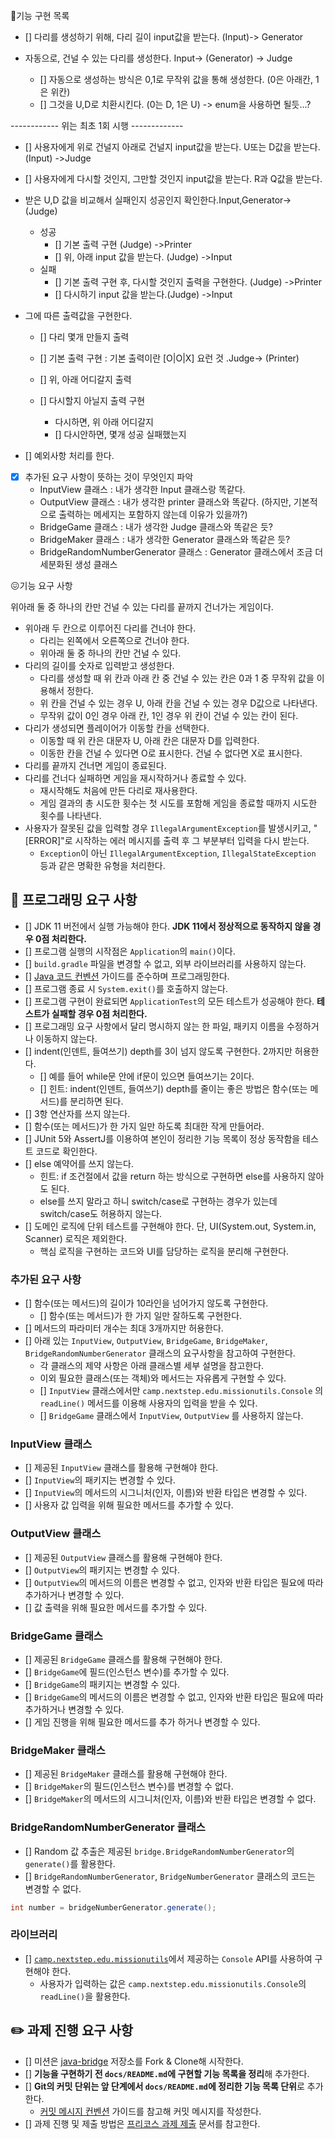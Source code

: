 🥸기능 구현 목록

- [] 다리를 생성하기 위해, 다리 길이 input값을 받는다. (Input)-> Generator


- 자동으로, 건널 수 있는 다리를 생성한다. Input-> (Generator) -> Judge
  - [] 자동으로 생성하는 방식은 0,1로 무작위 값을 통해 생성한다. (0은 아래칸, 1은 위칸)
  - [] 그것을 U,D로 치환시킨다. (0는 D, 1은 U) -> enum을 사용하면 될듯...?

------------ 위는 최초 1회 시행 -------------

- [] 사용자에게 위로 건널지 아래로 건널지 input값을 받는다. U또는 D값을 받는다. (Input) ->Judge
- [] 사용자에게 다시할 것인지, 그만할 것인지 input값을 받는다. R과 Q값을 받는다.
  

- 받은 U,D 값을 비교해서 실패인지 성공인지 확인한다.Input,Generator-> (Judge) 
  - 성공 
    - [] 기본 출력 구현 (Judge) ->Printer
    - [] 위, 아래 input 값을 받는다. (Judge) ->Input
  - 실패
    - [] 기본 출력 구현 후, 다시할 것인지 출력을 구현한다. (Judge) ->Printer
    - [] 다시하기 input 값을 받는다.(Judge) ->Input

- 그에 따른 출력값을 구현한다.
  - [] 다리 몇개 만들지 출력
   
  - [] 기본 출력 구현 : 기본 출력이란 [O|O|X] 요런 것 .Judge-> (Printer) 

  - [] 위, 아래 어디갈지 출력
  - [] 다시할지 아닐지 출력 구현
    - 다시하면, 위 아래 어디갈지
    - [] 다시안하면, 몇개 성공 실패했는지

- [] 예외사항 처리를 한다.

- [x] 추가된 요구 사항이 뜻하는 것이 무엇인지 파악
  - InputView 클래스 : 내가 생각한 Input 클래스랑 똑같다.
  - OutputView 클래스 : 내가 생각한 printer 클래스와 똑같다. (하지만, 기본적으로 출력하는 메세지는 포함하지 않는데 이유가 있을까?)
  - BridgeGame 클래스 : 내가 생각한 Judge 클래스와 똑같은 듯?
  - BridgeMaker 클래스 : 내가 생각한 Generator 클래스와 똑같은 듯?
  - BridgeRandomNumberGenerator 클래스 : Generator 클래스에서 조금 더 세분화된 생성 클래스








😖기능 요구 사항


위아래 둘 중 하나의 칸만 건널 수 있는 다리를 끝까지 건너가는 게임이다.
- 위아래 두 칸으로 이루어진 다리를 건너야 한다.
    - 다리는 왼쪽에서 오른쪽으로 건너야 한다.
    - 위아래 둘 중 하나의 칸만 건널 수 있다.
- 다리의 길이를 숫자로 입력받고 생성한다.
    - 다리를 생성할 때 위 칸과 아래 칸 중 건널 수 있는 칸은 0과 1 중 무작위 값을 이용해서 정한다.
    - 위 칸을 건널 수 있는 경우 U, 아래 칸을 건널 수 있는 경우 D값으로 나타낸다.
    - 무작위 값이 0인 경우 아래 칸, 1인 경우 위 칸이 건널 수 있는 칸이 된다.
- 다리가 생성되면 플레이어가 이동할 칸을 선택한다.
    - 이동할 때 위 칸은 대문자 U, 아래 칸은 대문자 D를 입력한다.
    - 이동한 칸을 건널 수 있다면 O로 표시한다. 건널 수 없다면 X로 표시한다.
- 다리를 끝까지 건너면 게임이 종료된다.
- 다리를 건너다 실패하면 게임을 재시작하거나 종료할 수 있다.
    - 재시작해도 처음에 만든 다리로 재사용한다.
    - 게임 결과의 총 시도한 횟수는 첫 시도를 포함해 게임을 종료할 때까지 시도한 횟수를 나타낸다.
- 사용자가 잘못된 값을 입력할 경우 `IllegalArgumentException`를 발생시키고, "[ERROR]"로 시작하는 에러 메시지를 출력 후 그 부분부터 입력을 다시 받는다.
    - `Exception`이 아닌 `IllegalArgumentException`, `IllegalStateException` 등과 같은 명확한 유형을 처리한다.



## 🎯 프로그래밍 요구 사항

- [] JDK 11 버전에서 실행 가능해야 한다. **JDK 11에서 정상적으로 동작하지 않을 경우 0점 처리한다.**
- [] 프로그램 실행의 시작점은 `Application`의 `main()`이다.
- [] `build.gradle` 파일을 변경할 수 없고, 외부 라이브러리를 사용하지 않는다.
- [] [Java 코드 컨벤션](https://github.com/woowacourse/woowacourse-docs/tree/master/styleguide/java) 가이드를 준수하며 프로그래밍한다.
- [] 프로그램 종료 시 `System.exit()`를 호출하지 않는다.
- [] 프로그램 구현이 완료되면 `ApplicationTest`의 모든 테스트가 성공해야 한다. **테스트가 실패할 경우 0점 처리한다.**
- [] 프로그래밍 요구 사항에서 달리 명시하지 않는 한 파일, 패키지 이름을 수정하거나 이동하지 않는다.
- [] indent(인덴트, 들여쓰기) depth를 3이 넘지 않도록 구현한다. 2까지만 허용한다.
    - [] 예를 들어 while문 안에 if문이 있으면 들여쓰기는 2이다.
    - [] 힌트: indent(인덴트, 들여쓰기) depth를 줄이는 좋은 방법은 함수(또는 메서드)를 분리하면 된다.
- [] 3항 연산자를 쓰지 않는다.
- [] 함수(또는 메서드)가 한 가지 일만 하도록 최대한 작게 만들어라.
- [] JUnit 5와 AssertJ를 이용하여 본인이 정리한 기능 목록이 정상 동작함을 테스트 코드로 확인한다.
- [] else 예약어를 쓰지 않는다.
    - 힌트: if 조건절에서 값을 return 하는 방식으로 구현하면 else를 사용하지 않아도 된다.
    - else를 쓰지 말라고 하니 switch/case로 구현하는 경우가 있는데 switch/case도 허용하지 않는다.
- [] 도메인 로직에 단위 테스트를 구현해야 한다. 단, UI(System.out, System.in, Scanner) 로직은 제외한다.
    - 핵심 로직을 구현하는 코드와 UI를 담당하는 로직을 분리해 구현한다.


### 추가된 요구 사항

- [] 함수(또는 메서드)의 길이가 10라인을 넘어가지 않도록 구현한다.
    - [] 함수(또는 메서드)가 한 가지 일만 잘하도록 구현한다.
- [] 메서드의 파라미터 개수는 최대 3개까지만 허용한다.
- [] 아래 있는 `InputView`, `OutputView`, `BridgeGame`, `BridgeMaker`, `BridgeRandomNumberGenerator` 클래스의 요구사항을 참고하여 구현한다.
    - 각 클래스의 제약 사항은 아래 클래스별 세부 설명을 참고한다.
    - 이외 필요한 클래스(또는 객체)와 메서드는 자유롭게 구현할 수 있다.
    - [] `InputView` 클래스에서만 `camp.nextstep.edu.missionutils.Console` 의 `readLine()` 메서드를 이용해 사용자의 입력을 받을 수 있다.
    - [] `BridgeGame` 클래스에서 `InputView`, `OutputView` 를 사용하지 않는다.

### InputView 클래스
- [] 제공된 `InputView` 클래스를 활용해 구현해야 한다.
- [] `InputView`의 패키지는 변경할 수 있다.
- [] `InputView`의 메서드의 시그니처(인자, 이름)와 반환 타입은 변경할 수 있다.
- [] 사용자 값 입력을 위해 필요한 메서드를 추가할 수 있다.

### OutputView 클래스
- [] 제공된 `OutputView` 클래스를 활용해 구현해야 한다.
- [] `OutputView`의 패키지는 변경할 수 있다.
- [] `OutputView`의 메서드의 이름은 변경할 수 없고, 인자와 반환 타입은 필요에 따라 추가하거나 변경할 수 있다.
- [] 값 출력을 위해 필요한 메서드를 추가할 수 있다.

### BridgeGame 클래스
- [] 제공된 `BridgeGame` 클래스를 활용해 구현해야 한다.
- [] `BridgeGame`에 필드(인스턴스 변수)를 추가할 수 있다.
- [] `BridgeGame`의 패키지는 변경할 수 있다.
- [] `BridgeGame`의 메서드의 이름은 변경할 수 없고, 인자와 반환 타입은 필요에 따라 추가하거나 변경할 수 있다.
- [] 게임 진행을 위해 필요한 메서드를 추가 하거나 변경할 수 있다.

### BridgeMaker 클래스
- [] 제공된 `BridgeMaker` 클래스를 활용해 구현해야 한다.
- [] `BridgeMaker`의 필드(인스턴스 변수)를 변경할 수 없다.
- [] `BridgeMaker`의 메서드의 시그니처(인자, 이름)와 반환 타입은 변경할 수 없다.

### BridgeRandomNumberGenerator 클래스

- [] Random 값 추출은 제공된 `bridge.BridgeRandomNumberGenerator`의 `generate()`를 활용한다.
- [] `BridgeRandomNumberGenerator`, `BridgeNumberGenerator` 클래스의 코드는 변경할 수 없다.


```java
int number = bridgeNumberGenerator.generate();
``` 

### 라이브러리

- [] [`camp.nextstep.edu.missionutils`](https://github.com/woowacourse-projects/mission-utils)에서 제공하는 `Console` API를 사용하여 구현해야 한다.
    - 사용자가 입력하는 값은 `camp.nextstep.edu.missionutils.Console`의 `readLine()`을 활용한다.




## ✏️ 과제 진행 요구 사항

- [] 미션은 [java-bridge](https://github.com/woowacourse-precourse/java-bridge) 저장소를 Fork & Clone해 시작한다.
- [] **기능을 구현하기 전 `docs/README.md`에 구현할 기능 목록을 정리**해 추가한다.
- [] **Git의 커밋 단위는 앞 단계에서 `docs/README.md`에 정리한 기능 목록 단위**로 추가한다.
    - [커밋 메시지 컨벤션](https://gist.github.com/stephenparish/9941e89d80e2bc58a153) 가이드를 참고해 커밋 메시지를 작성한다.
- [] 과제 진행 및 제출 방법은 [프리코스 과제 제출](https://github.com/woowacourse/woowacourse-docs/tree/master/precourse) 문서를 참고한다.
